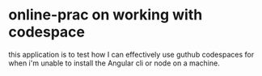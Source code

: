 # online-prac on working with codespace

this application is to test how I can effectively use guthub codespaces for when i'm unable to install the Angular cli or node on a machine.